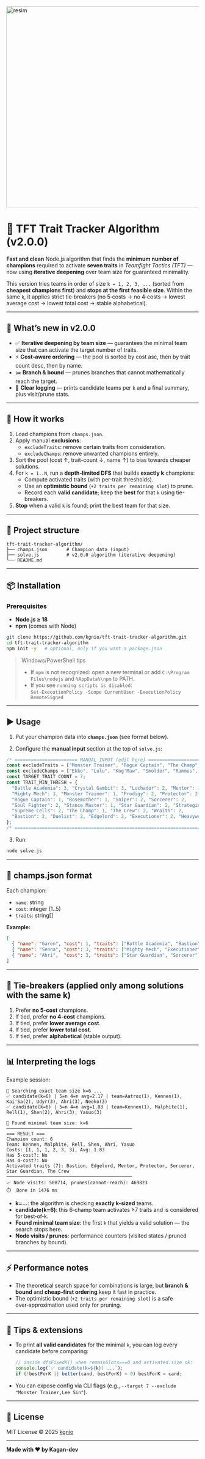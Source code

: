 <img width="999" height="526" alt="resim" src="https://github.com/user-attachments/assets/4ed9224a-2409-4c0e-8050-2a2ff34200d3" />


# 🧩 TFT Trait Tracker Algorithm (v2.0.0)

**Fast and clean** Node.js algorithm that finds the **minimum number of champions** required to activate **seven traits** in *Teamfight Tactics (TFT)* — now using **iterative deepening** over team size for guaranteed minimality.

This version tries teams in order of size `k = 1, 2, 3, ...` (sorted from **cheapest champions first**) and **stops at the first feasible size**. Within the same `k`, it applies strict tie‑breakers (no 5‑costs → no 4‑costs → lowest average cost → lowest total cost → stable alphabetical).

---

## 🚀 What’s new in v2.0.0

- ✅ **Iterative deepening by team size** — guarantees the minimal team size that can activate the target number of traits.
- ⚡ **Cost‑aware ordering** — the pool is sorted by cost asc, then by trait count desc, then by name.
- ✂️ **Branch & bound** — prunes branches that cannot mathematically reach the target.
- 🔎 **Clear logging** — prints candidate teams per `k` and a final summary, plus visit/prune stats.

---

## 🧠 How it works

1. Load champions from `champs.json`.
2. Apply manual **exclusions**:
   - `excludeTraits`: remove certain traits from consideration.
   - `excludeChamps`: remove unwanted champions entirely.
3. Sort the pool (cost ↑, trait-count ↓, name ↑) to bias towards cheaper solutions.
4. For `k = 1..N`, run a **depth‑limited DFS** that builds **exactly k** champions:
   - Compute activated traits (with per‑trait thresholds).
   - Use an **optimistic bound** (`+2 traits per remaining slot`) to prune.
   - Record each **valid candidate**; keep the **best** for that `k` using tie-breakers.
5. **Stop** when a valid `k` is found; print the best team for that size.

---

## 📁 Project structure

```
tft-trait-tracker-algorithm/
├── champs.json       # Champion data (input)
├── solve.js          # v2.0.0 algorithm (iterative deepening)
└── README.md
```

---

## 📦 Installation

### Prerequisites
- **Node.js ≥ 18**
- **npm** (comes with Node)

```bash
git clone https://github.com/kgnio/tft-trait-tracker-algorithm.git
cd tft-trait-tracker-algorithm
npm init -y   # optional, only if you want a package.json
```

> Windows/PowerShell tips  
> - If `npm` is not recognized: open a new terminal or add `C:\Program Files\nodejs` and `%AppData%\npm` to PATH.  
> - If you see `running scripts is disabled`:  
>   `Set-ExecutionPolicy -Scope CurrentUser -ExecutionPolicy RemoteSigned`

---

## ▶️ Usage

1) Put your champion data into **`champs.json`** (see format below).

2) Configure the **manual input** section at the top of `solve.js`:

```js
/* ======================= MANUAL INPUT (edit here) ======================= */
const excludeTraits = ["Monster Trainer", "Rogue Captain", "The Champ", "Rosemother", "Stance Master"];
const excludeChamps = ["Ekko", "Lulu", "Kog'Maw", "Smolder", "Rammus", "Lee Sin"];
const TARGET_TRAIT_COUNT = 7;
const TRAIT_MIN_THRESH = {
  "Battle Academia": 3, "Crystal Gambit": 3, "Luchador": 2, "Mentor": 1,
  "Mighty Mech": 3, "Monster Trainer": 1, "Prodigy": 2, "Protector": 2,
  "Rogue Captain": 1, "Rosemother": 1, "Sniper": 2, "Sorcerer": 2,
  "Soul Fighter": 2, "Stance Master": 1, "Star Guardian": 2, "Strategist": 2,
  "Supreme Cells": 2, "The Champ": 1, "The Crew": 2, "Wraith": 2,
  "Bastion": 2, "Duelist": 2, "Edgelord": 2, "Executioner": 2, "Heavyweight": 2, "Juggernaut": 2,
};
/* ======================================================================= */
```

3) Run:

```bash
node solve.js
```

---

## 🧩 champs.json format

Each champion:

- `name`: string  
- `cost`: integer (1..5)  
- `traits`: string[]  

**Example:**
```json
[
  { "name": "Garen", "cost": 1, "traits": ["Battle Academia", "Bastion"] },
  { "name": "Senna", "cost": 3, "traits": ["Mighty Mech", "Executioner"] },
  { "name": "Ahri",  "cost": 3, "traits": ["Star Guardian", "Sorcerer"] }
]
```

---

## 🧮 Tie-breakers (applied only among solutions with the same k)

1. Prefer **no 5-cost** champions.  
2. If tied, prefer **no 4-cost** champions.  
3. If tied, prefer **lower average cost**.  
4. If tied, prefer **lower total cost**.  
5. If tied, prefer **alphabetical** (stable output).

---

## 📊 Interpreting the logs

Example session:

```
🔎 Searching exact team size k=6 ...
✅ candidate(k=6) | 5=n 4=n avg=2.17 | team=Aatrox(1), Kennen(1), Kai'Sa(2), Udyr(3), Ahri(3), Neeko(3)
✅ candidate(k=6) | 5=n 4=n avg=1.83 | team=Kennen(1), Malphite(1), Rell(1), Shen(2), Ahri(3), Yasuo(3)

🎯 Found minimal team size: k=6
──────────────────────────────────────────────
=== RESULT ===
Champion count: 6
Team: Kennen, Malphite, Rell, Shen, Ahri, Yasuo
Costs: [1, 1, 1, 2, 3, 3], Avg: 1.83
Has 5-cost?: No
Has 4-cost?: No
Activated traits (7): Bastion, Edgelord, Mentor, Protector, Sorcerer, Star Guardian, The Crew
──────────────────────────────────────────────
📈 Node visits: 508714, prunes(cannot-reach): 469823
⏱️  Done in 1476 ms
```

- **k=…**: the algorithm is checking **exactly k-sized** teams.  
- **candidate(k=6)**: this 6‑champ team activates ≥7 traits and is considered for best‑of‑k.  
- **Found minimal team size**: the first `k` that yields a valid solution — the search stops here.  
- **Node visits / prunes**: performance counters (visited states / pruned branches by bound).

---

## ⚡ Performance notes

- The theoretical search space for combinations is large, but **branch & bound** and **cheap‑first ordering** keep it fast in practice.
- The optimistic bound (`+2 traits per remaining slot`) is a safe over‑approximation used only for pruning.

---

## 🧪 Tips & extensions

- To print **all valid candidates** for the minimal `k`, you can log every candidate before comparing:
  ```js
  // inside dfsFixedK() when remainSlots===0 and activated.size ok:
  console.log(`✅ candidate(k=${k}) ...`);
  if (!bestForK || better(cand, bestForK) < 0) bestForK = cand;
  ```
- You can expose config via CLI flags (e.g., `--target 7 --exclude "Monster Trainer,Lee Sin"`).

---

## 🪪 License

MIT License © 2025 [kgnio](https://github.com/kgnio)

---

**Made with ❤️ by Kagan-dev**
